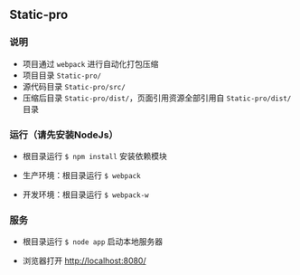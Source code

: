## Static-pro

### 说明
- 项目通过 `webpack` 进行自动化打包压缩
- 项目目录 `Static-pro/`
- 源代码目录 `Static-pro/src/`
- 压缩后目录 `Static-pro/dist/`，页面引用资源全部引用自 `Static-pro/dist/` 目录


### 运行（请先安装NodeJs）
- 根目录运行  `$ npm install`   安装依赖模块

- 生产环境：根目录运行  `$ webpack` 
- 开发环境：根目录运行  `$ webpack-w`

###  服务
- 根目录运行  `$ node app`   启动本地服务器

- 浏览器打开  [http://localhost:8080/](http://localhost:8080/)
